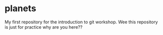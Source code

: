 # planets
My first repository for the introduction to git workshop.
Wee this repository is just for practice why are you here??
